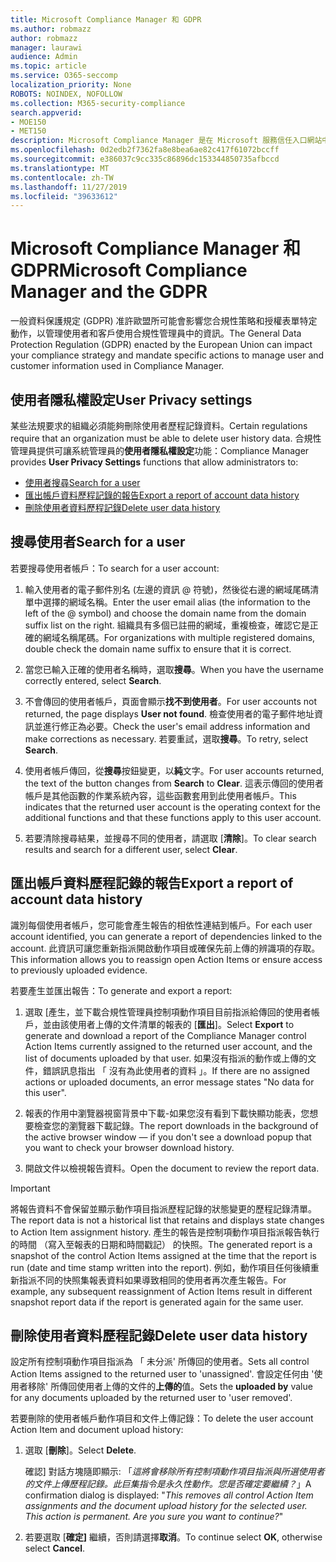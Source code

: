 ```yaml
---
title: Microsoft Compliance Manager 和 GDPR
ms.author: robmazz
author: robmazz
manager: laurawi
audience: Admin
ms.topic: article
ms.service: O365-seccomp
localization_priority: None
ROBOTS: NOINDEX, NOFOLLOW
ms.collection: M365-security-compliance
search.appverid:
- MOE150
- MET150
description: Microsoft Compliance Manager 是在 Microsoft 服務信任入口網站中的可用工作流程為基礎的風險評估工具。 合規性管理員可讓您追蹤、 指派及驗證與 Microsoft 雲端服務相關的法規合規性活動。
ms.openlocfilehash: 0d2edb2f7362fa8e8bea6ae82c417f61072bccff
ms.sourcegitcommit: e386037c9cc335c86896dc153344850735afbccd
ms.translationtype: MT
ms.contentlocale: zh-TW
ms.lasthandoff: 11/27/2019
ms.locfileid: "39633612"
---
```

# <a name="microsoft-compliance-manager-and-the-gdpr"></a><span data-ttu-id="7bfb8-104">Microsoft Compliance Manager 和 GDPR</span><span class="sxs-lookup"><span data-stu-id="7bfb8-104">Microsoft Compliance Manager and the GDPR</span></span>

<span data-ttu-id="7bfb8-105">一般資料保護規定 (GDPR) 准許歐盟所可能會影響您合規性策略和授權表單特定動作，以管理使用者和客戶使用合規性管理員中的資訊。</span><span class="sxs-lookup"><span data-stu-id="7bfb8-105">The General Data Protection Regulation (GDPR) enacted by the European Union can impact your compliance strategy and mandate specific actions to manage user and customer information used in Compliance Manager.</span></span>

## <a name="user-privacy-settings"></a><span data-ttu-id="7bfb8-106">使用者隱私權設定</span><span class="sxs-lookup"><span data-stu-id="7bfb8-106">User Privacy settings</span></span>

<span data-ttu-id="7bfb8-107">某些法規要求的組織必須能夠刪除使用者歷程記錄資料。</span><span class="sxs-lookup"><span data-stu-id="7bfb8-107">Certain regulations require that an organization must be able to delete user history data.</span></span> <span data-ttu-id="7bfb8-108">合規性管理員提供可讓系統管理員的**使用者隱私權設定**功能：</span><span class="sxs-lookup"><span data-stu-id="7bfb8-108">Compliance Manager provides **User Privacy Settings** functions that allow administrators to:</span></span>
  
- [<span data-ttu-id="7bfb8-109">使用者搜尋</span><span class="sxs-lookup"><span data-stu-id="7bfb8-109">Search for a user</span></span>](#search-for-a-user)
- [<span data-ttu-id="7bfb8-110">匯出帳戶資料歷程記錄的報告</span><span class="sxs-lookup"><span data-stu-id="7bfb8-110">Export a report of account data history</span></span>](#export-a-report-of-account-data-history)
- [<span data-ttu-id="7bfb8-111">刪除使用者資料歷程記錄</span><span class="sxs-lookup"><span data-stu-id="7bfb8-111">Delete user data history</span></span>](#delete-user-data-history)
  
## <a name="search-for-a-user"></a><span data-ttu-id="7bfb8-112">搜尋使用者</span><span class="sxs-lookup"><span data-stu-id="7bfb8-112">Search for a user</span></span>

<span data-ttu-id="7bfb8-113">若要搜尋使用者帳戶：</span><span class="sxs-lookup"><span data-stu-id="7bfb8-113">To search for a user account:</span></span>
  
1. <span data-ttu-id="7bfb8-114">輸入使用者的電子郵件別名 (左邊的資訊 @ 符號)，然後從右邊的網域尾碼清單中選擇的網域名稱。</span><span class="sxs-lookup"><span data-stu-id="7bfb8-114">Enter the user email alias (the information to the left of the @ symbol) and choose the domain name from the  domain suffix list on the right.</span></span> <span data-ttu-id="7bfb8-115">組織具有多個已註冊的網域，重複檢查，確認它是正確的網域名稱尾碼。</span><span class="sxs-lookup"><span data-stu-id="7bfb8-115">For organizations with multiple registered domains, double check the domain name suffix to ensure that it is correct.</span></span>

2. <span data-ttu-id="7bfb8-116">當您已輸入正確的使用者名稱時，選取**搜尋**。</span><span class="sxs-lookup"><span data-stu-id="7bfb8-116">When you have the username correctly entered, select **Search**.</span></span>

3. <span data-ttu-id="7bfb8-117">不會傳回的使用者帳戶，頁面會顯示**找不到使用者**。</span><span class="sxs-lookup"><span data-stu-id="7bfb8-117">For user accounts not returned, the page displays **User not found**.</span></span> <span data-ttu-id="7bfb8-118">檢查使用者的電子郵件地址資訊並進行修正為必要。</span><span class="sxs-lookup"><span data-stu-id="7bfb8-118">Check the user's email address information and make corrections as necessary.</span></span> <span data-ttu-id="7bfb8-119">若要重試，選取**搜尋**。</span><span class="sxs-lookup"><span data-stu-id="7bfb8-119">To retry, select **Search**.</span></span>

4. <span data-ttu-id="7bfb8-120">使用者帳戶傳回，從**搜尋**按鈕變更，以**純**文字。</span><span class="sxs-lookup"><span data-stu-id="7bfb8-120">For user accounts returned, the text of the button changes from **Search** to **Clear**.</span></span> <span data-ttu-id="7bfb8-121">這表示傳回的使用者帳戶是其他函數的作業系統內容，這些函數套用到此使用者帳戶。</span><span class="sxs-lookup"><span data-stu-id="7bfb8-121">This indicates that the returned user account is the operating context for the additional functions and that these functions apply to this user account.</span></span>

5. <span data-ttu-id="7bfb8-122">若要清除搜尋結果，並搜尋不同的使用者，請選取 [**清除**]。</span><span class="sxs-lookup"><span data-stu-id="7bfb8-122">To clear search results and search for a different user, select **Clear**.</span></span>

## <a name="export-a-report-of-account-data-history"></a><span data-ttu-id="7bfb8-123">匯出帳戶資料歷程記錄的報告</span><span class="sxs-lookup"><span data-stu-id="7bfb8-123">Export a report of account data history</span></span>

<span data-ttu-id="7bfb8-124">識別每個使用者帳戶，您可能會產生報告的相依性連結到帳戶。</span><span class="sxs-lookup"><span data-stu-id="7bfb8-124">For each user account identified, you can generate a report of dependencies linked to the account.</span></span> <span data-ttu-id="7bfb8-125">此資訊可讓您重新指派開啟動作項目或確保先前上傳的辨識項的存取。</span><span class="sxs-lookup"><span data-stu-id="7bfb8-125">This information allows you to reassign open Action Items or ensure access to previously uploaded evidence.</span></span>
  
 <span data-ttu-id="7bfb8-126">若要產生並匯出報告：</span><span class="sxs-lookup"><span data-stu-id="7bfb8-126">To generate and export a report:</span></span>
  
1. <span data-ttu-id="7bfb8-127">選取 [產生，並下載合規性管理員控制項動作項目目前指派給傳回的使用者帳戶，並由該使用者上傳的文件清單的報表的 [**匯出**]。</span><span class="sxs-lookup"><span data-stu-id="7bfb8-127">Select **Export** to generate and download a report of the Compliance Manager control Action Items currently assigned to the returned user account, and the list of documents uploaded by that user.</span></span> <span data-ttu-id="7bfb8-128">如果沒有指派的動作或上傳的文件，錯誤訊息指出 「 沒有為此使用者的資料 」。</span><span class="sxs-lookup"><span data-stu-id="7bfb8-128">If there are no assigned actions or uploaded documents, an error message states "No data for this user".</span></span>

2. <span data-ttu-id="7bfb8-129">報表的作用中瀏覽器視窗背景中下載-如果您沒有看到下載快顯功能表，您想要檢查您的瀏覽器下載記錄。</span><span class="sxs-lookup"><span data-stu-id="7bfb8-129">The report downloads in the background of the active browser window — if you don't see a download popup that you want to check your browser download history.</span></span>

3. <span data-ttu-id="7bfb8-130">開啟文件以檢視報告資料。</span><span class="sxs-lookup"><span data-stu-id="7bfb8-130">Open the document to review the report data.</span></span>

> [!IMPORTANT]
> <span data-ttu-id="7bfb8-131">將報告資料不會保留並顯示動作項目指派歷程記錄的狀態變更的歷程記錄清單。</span><span class="sxs-lookup"><span data-stu-id="7bfb8-131">The report data is not a historical list that retains and displays state changes to Action Item assignment history.</span></span> <span data-ttu-id="7bfb8-132">產生的報告是控制項動作項目指派報告執行的時間 （寫入至報表的日期和時間戳記） 的快照。</span><span class="sxs-lookup"><span data-stu-id="7bfb8-132">The generated report is a snapshot of the control Action Items assigned at the time that the report is run (date and time stamp written into the report).</span></span> <span data-ttu-id="7bfb8-133">例如，動作項目任何後續重新指派不同的快照集報表資料如果導致相同的使用者再次產生報告。</span><span class="sxs-lookup"><span data-stu-id="7bfb8-133">For example, any subsequent reassignment of Action Items result in different snapshot report data if the report is generated again for the same user.</span></span>
  
## <a name="delete-user-data-history"></a><span data-ttu-id="7bfb8-134">刪除使用者資料歷程記錄</span><span class="sxs-lookup"><span data-stu-id="7bfb8-134">Delete user data history</span></span>

<span data-ttu-id="7bfb8-135">設定所有控制項動作項目指派為 「 未分派' 所傳回的使用者。</span><span class="sxs-lookup"><span data-stu-id="7bfb8-135">Sets all control Action Items assigned to the returned user to 'unassigned'.</span></span> <span data-ttu-id="7bfb8-136">會設定任何由 '使用者移除' 所傳回使用者上傳的文件的**上傳的**值。</span><span class="sxs-lookup"><span data-stu-id="7bfb8-136">Sets the **uploaded by** value for any documents uploaded by the returned user to 'user removed'.</span></span>
  
<span data-ttu-id="7bfb8-137">若要刪除的使用者帳戶動作項目和文件上傳記錄：</span><span class="sxs-lookup"><span data-stu-id="7bfb8-137">To delete the user account Action Item and document upload history:</span></span>
  
1. <span data-ttu-id="7bfb8-138">選取 [**刪除**]。</span><span class="sxs-lookup"><span data-stu-id="7bfb8-138">Select **Delete**.</span></span>

    <span data-ttu-id="7bfb8-139">確認] 對話方塊隨即顯示: 「*這將會移除所有控制項動作項目指派與所選使用者的文件上傳歷程記錄。此巨集指令是永久性動作。您是否確定要繼續？*」</span><span class="sxs-lookup"><span data-stu-id="7bfb8-139">A confirmation dialog is displayed: "*This removes all control Action Item assignments and the document upload history for the selected user. This action is permanent. Are you sure you want to continue?*"</span></span>

2. <span data-ttu-id="7bfb8-140">若要選取 [**確定]** 繼續，否則請選擇**取消**。</span><span class="sxs-lookup"><span data-stu-id="7bfb8-140">To continue select **OK**, otherwise select **Cancel**.</span></span>
